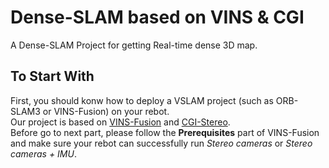 # Dense-SLAM based on VINS & CGI
A Dense-SLAM Project for getting Real-time dense 3D map.<br>
## To Start With
First, you should konw how to deploy a VSLAM project (such as ORB-SLAM3 or VINS-Fusion) on your rebot.<br>
Our project is based on [VINS-Fusion](https://github.com/HKUST-Aerial-Robotics/VINS-Fusion) and [CGI-Stereo](https://github.com/gangweiX/CGI-Stereo).<br>
Before go to next part, please follow the **Prerequisites** part of VINS-Fusion and make sure your rebot can successfully run *Stereo cameras* or *Stereo cameras + IMU*.
##
